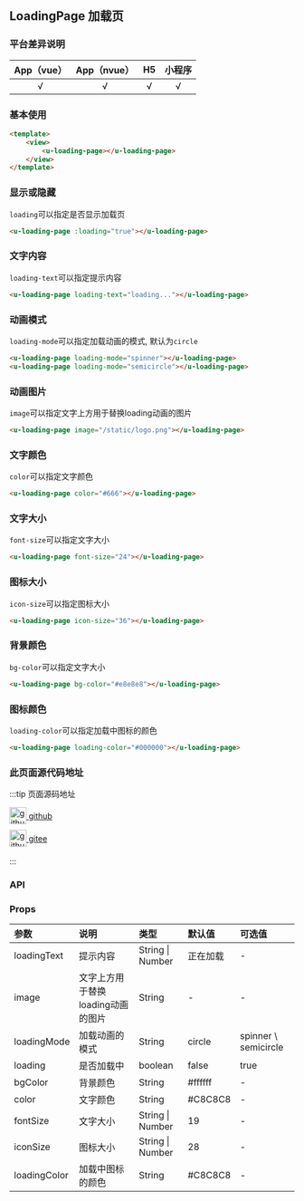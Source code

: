 ## LoadingPage 加载页 <to-api/>

<demo-model url="/pages/componentsA/loading-page/loading-page"></demo-model>

### 平台差异说明

|App（vue）|App（nvue）|H5|小程序|
|:-:|:-:|:-:|:-:|
|√|√|√|√|

### 基本使用

```html
<template>
	<view>
		<u-loading-page></u-loading-page>
	</view>
</template>
```

### 显示或隐藏

`loading`可以指定是否显示加载页

```html
<u-loading-page :loading="true"></u-loading-page>
```

### 文字内容

`loading-text`可以指定提示内容

```html
<u-loading-page loading-text="loading..."></u-loading-page>
```

### 动画模式

`loading-mode`可以指定加载动画的模式, 默认为`circle`

```html
<u-loading-page loading-mode="spinner"></u-loading-page>
<u-loading-page loading-mode="semicircle"></u-loading-page>
```

### 动画图片

`image`可以指定文字上方用于替换loading动画的图片

```html
<u-loading-page image="/static/logo.png"></u-loading-page>
```

### 文字颜色

`color`可以指定文字颜色

```html
<u-loading-page color="#666"></u-loading-page>
```

### 文字大小

`font-size`可以指定文字大小

```html
<u-loading-page font-size="24"></u-loading-page>
```

### 图标大小 <badge text="2.0.32" />

`icon-size`可以指定图标大小

```html
<u-loading-page icon-size="36"></u-loading-page>
```

### 背景颜色

`bg-color`可以指定文字大小

```html
<u-loading-page bg-color="#e8e8e8"></u-loading-page>
```

### 图标颜色

`loading-color`可以指定加载中图标的颜色

```html
<u-loading-page loading-color="#000000"></u-loading-page>
```

### 此页面源代码地址

:::tip 页面源码地址
<br/>

<a href="https://github.com/umicro/uView2.0/blob/master/pages/componentsA/loading-page/loading-page.nvue" target="_blank" style="display: flex;align-items: center">
   <img height="30" src="https://vkceyugu.cdn.bspapp.com/VKCEYUGU-8f7e1d02-dcb1-46ba-90db-ae32fea44f22/4b2bf3e5-68ad-4a15-b0d1-00b7a5246eab.png" title="github" width="30"/>&nbsp;github
</a>

<a href="https://gitee.com/umicro/uView2.0/blob/master/pages/componentsA/loading-page/loading-page.nvue" target="_blank" style="display: flex;align-items: center;margin-top: 10px">
   <img height="30" src="https://vkceyugu.cdn.bspapp.com/VKCEYUGU-8f7e1d02-dcb1-46ba-90db-ae32fea44f22/0d0bc2dc-64e3-4ea1-a641-9c23d198e36d.png" title="github" width="30"/>&nbsp;gitee
</a>

<br/>
:::

### API

### Props

| 参数			| 说明								| 类型					| 默认值		| 可选值					|
| :-			| :-								| :-					| :-		| :-					|
| loadingText	| 提示内容							| String &#124; Number	| 正在加载	| -						|
| image			| 文字上方用于替换loading动画的图片	| String				| -			| -						|
| loadingMode	| 加载动画的模式						| String				| circle	| spinner \ semicircle	|
| loading		| 是否加载中							| boolean				| false		| true					|
| bgColor		| 背景颜色							| String				| #ffffff	| -						|
| color			| 文字颜色							| String				| #C8C8C8	| -						|
| fontSize		| 文字大小							| String &#124; Number	| 19		| -						|
| iconSize	<badge text="2.0.32" />	| 图标大小							| String &#124; Number	| 28		| -						|
| loadingColor	| 加载中图标的颜色					| String				| #C8C8C8	| -						|



